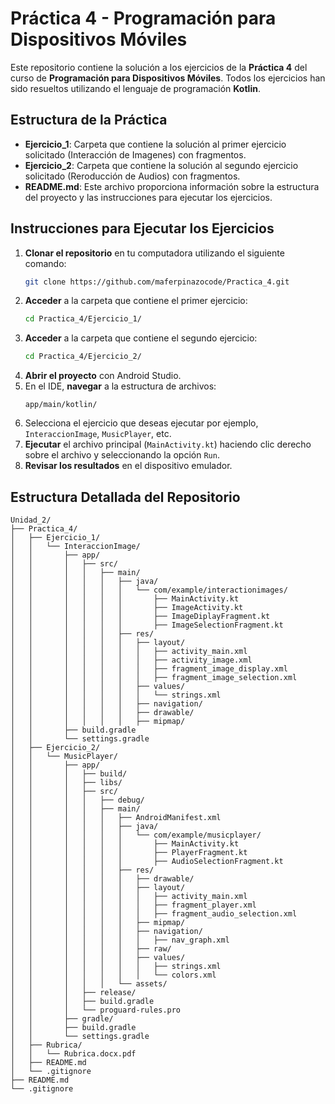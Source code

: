 # Práctica 4 - Programación para Dispositivos Móviles

Este repositorio contiene la solución a los ejercicios de la **Práctica 4** del curso de **Programación para Dispositivos Móviles**. Todos los ejercicios han sido resueltos utilizando el lenguaje de programación **Kotlin**.

## Estructura de la Práctica

- **Ejercicio_1**: Carpeta que contiene la solución al primer ejercicio solicitado (Interacción de Imagenes) con fragmentos.
- **Ejercicio_2**: Carpeta que contiene la solución al segundo ejercicio solicitado (Reroducción de Audios) con fragmentos.
- **README.md**: Este archivo proporciona información sobre la estructura del proyecto y las instrucciones para ejecutar los ejercicios.

## Instrucciones para Ejecutar los Ejercicios

1. **Clonar el repositorio** en tu computadora utilizando el siguiente comando:
    ```bash
    git clone https://github.com/maferpinazocode/Practica_4.git
    ```
2. **Acceder** a la carpeta que contiene el primer ejercicio:
    ```bash
    cd Practica_4/Ejercicio_1/
    ```
3. **Acceder** a la carpeta que contiene el segundo ejercicio:
    ```bash
    cd Practica_4/Ejercicio_2/
    ```
4. **Abrir el proyecto** con Android Studio.
5. En el IDE, **navegar** a la estructura de archivos:
    ```
    app/main/kotlin/
    ```
6. Selecciona el ejercicio que deseas ejecutar por ejemplo, `InteraccionImage`, `MusicPlayer`, etc.
7. **Ejecutar** el archivo principal (`MainActivity.kt`) haciendo clic derecho sobre el archivo y seleccionando la opción `Run`.
8. **Revisar los resultados** en el dispositivo emulador.

## Estructura Detallada del Repositorio

```plaintext
Unidad_2/
├── Practica_4/
│   ├── Ejercicio_1/
│   │   └── InteraccionImage/
│   │       ├── app/
│   │       │   ├── src/
│   │       │   │   ├── main/
│   │       │   │   │   ├── java/
│   │       │   │   │   │   └── com/example/interactionimages/
│   │       │   │   │   │       ├── MainActivity.kt
│   │       │   │   │   │       ├── ImageActivity.kt
│   │       │   │   │   │       ├── ImageDiplayFragment.kt
│   │       │   │   │   │       ├── ImageSelectionFragment.kt
│   │       │   │   │   ├── res/
│   │       │   │   │   │   ├── layout/
│   │       │   │   │   │   │   ├── activity_main.xml
│   │       │   │   │   │   │   ├── activity_image.xml
│   │       │   │   │   │   │   ├── fragment_image_display.xml
│   │       │   │   │   │   │   ├── fragment_image_selection.xml
│   │       │   │   │   │   ├── values/
│   │       │   │   │   │   │   └── strings.xml
│   │       │   │   │   │   ├── navigation/
│   │       │   │   │   │   ├── drawable/
│   │       │   │   │   │   ├── mipmap/
│   │       ├── build.gradle
│   │       └── settings.gradle
│   ├── Ejercicio_2/
│   │   └── MusicPlayer/
│   │       ├── app/
│   │       │   ├── build/
│   │       │   ├── libs/
│   │       │   ├── src/
│   │       │   │   ├── debug/
│   │       │   │   ├── main/
│   │       │   │   │   ├── AndroidManifest.xml
│   │       │   │   │   ├── java/
│   │       │   │   │   │   └── com/example/musicplayer/
│   │       │   │   │   │       ├── MainActivity.kt
│   │       │   │   │   │       ├── PlayerFragment.kt
│   │       │   │   │   │       ├── AudioSelectionFragment.kt
│   │       │   │   │   ├── res/
│   │       │   │   │   │   ├── drawable/
│   │       │   │   │   │   ├── layout/
│   │       │   │   │   │   │   ├── activity_main.xml
│   │       │   │   │   │   │   ├── fragment_player.xml
│   │       │   │   │   │   │   ├── fragment_audio_selection.xml
│   │       │   │   │   │   ├── mipmap/
│   │       │   │   │   │   ├── navigation/
│   │       │   │   │   │   │   ├── nav_graph.xml
│   │       │   │   │   │   ├── raw/
│   │       │   │   │   │   ├── values/
│   │       │   │   │   │   │   ├── strings.xml
│   │       │   │   │   │   │   └── colors.xml
│   │       │   │   │   └── assets/
│   │       │   ├── release/
│   │       │   ├── build.gradle
│   │       │   └── proguard-rules.pro
│   │       ├── gradle/
│   │       ├── build.gradle
│   │       └── settings.gradle
│   ├── Rubrica/
│   │   └── Rubrica.docx.pdf
│   ├── README.md
│   └── .gitignore
├── README.md
└── .gitignore



